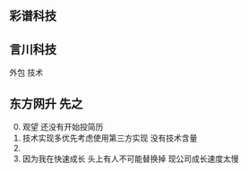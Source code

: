 
## 彩谱科技


## 言川科技
外包  技术

## 东方网升 先之
0. 观望 还没有开始投简历  
1. 技术实现多优先考虑使用第三方实现 没有技术含量
2. 
3. 因为我在快速成长  头上有人不可能替换掉  现公司成长速度太慢